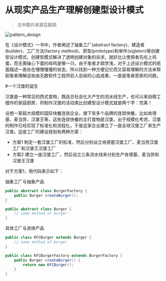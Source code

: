 从现实产品生产理解创建型设计模式
================================

>文中图片来源互联网

![pattern_design](http://d8.yihaodianimg.com/N02/M03/58/D2/CgQCsFL7rPmABmOlAAD75OATI4A48600_600x600.jpg)

在《设计模式》一书中，作者阐述了抽象工厂(abstract factory)、建造者(builder)、工厂方法(factory method)、原型(prototype)和单件(sigleton)等创建型设计模式，创建型模式解决了透明创建对象的诉求，就好比让使用者先吃上鸡蛋，而无需操心下蛋的母鸡是哪一只。由于笔者才疏学浅，对于上述设计模式的纸面描述一直处在懵懵懂懂的状态，所以找到一种方便记忆而又容易理解的方法来帮助笔者理解这些由无数软件工程师前人总结的心血成果，一直是笔者思索的问题。

#一个汉堡的诞生

汉堡是一种常见的西式食物，既适合社会化大产生的流水线生产，也可以来自精工细作的家庭厨房，将制作汉堡的活动类比创建型设计模式就是两个字：完美！

设想一家超大规模的国际快餐连锁企业，旗下有多个品牌的连锁快餐，比如肯德基、麦当劳、汉堡王等，这些连锁快餐的主打食物是汉堡，出于规模化考虑，汉堡的制作已经实现了标准化和流程化，于是这家企业建立了一座全球汉堡工厂来生产汉堡。这座工厂的建设规划有两种方案：

- 方案1 制定一套汉堡工厂的标准，然后分别设立肯德基汉堡工厂、麦当劳汉堡工厂和汉堡王汉堡工厂
- 方案2 建立一座汉堡工厂，然后设立三条流水线来分别生产肯德基、麦当劳和汉堡王汉堡

对于方案1，用代码表示如下：

抽象工厂与抽象产品
```java
public abstract class BurgerFactory {
	public Burger createBurger();
}

public abstract class Burger {
	// some method of burger
}
```
具体工厂与具体产品
```java
public class KFCBurger extends Burger {
	// some method of burger
}

public class KFCBurgerFactory extends BurgerFactory {
	public Burger createBurger() {
		return new KFCBurger();
	}
}
```

